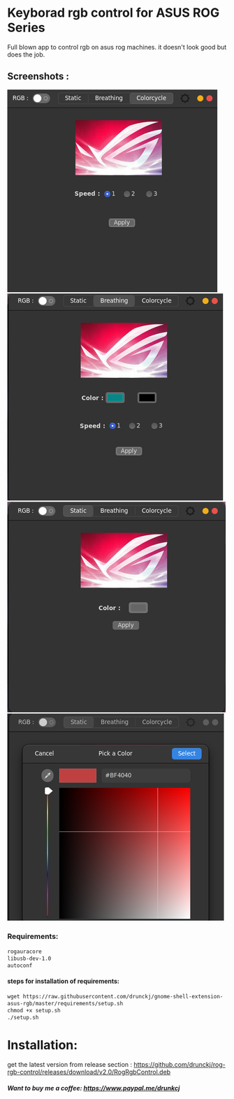 # Keyborad rgb control for ASUS ROG Series
Full blown app to control rgb on asus rog machines. it doesn't look good but does the job.
## Screenshots :
![Screenshot](/screenshots/ss1.png)
![Screenshot](/screenshots/ss2.png)
![Screenshot](/screenshots/ss3.png)
![Screenshot](/screenshots/ss4.png)
### Requirements:

    rogauracore
    libusb-dev-1.0
    autoconf
#### steps for installation of requirements:
```
wget https://raw.githubusercontent.com/drunckj/gnome-shell-extension-asus-rgb/master/requirements/setup.sh
chmod +x setup.sh
./setup.sh
```
# Installation:
get the latest version  from release section : https://github.com/drunckj/rog-rgb-control/releases/download/v2.0/RogRgbControl.deb




##### Want to buy me a coffee: https://www.paypal.me/drunkcj
